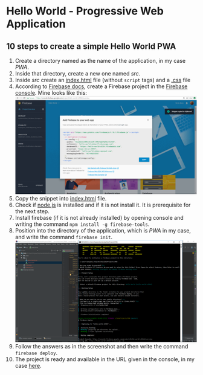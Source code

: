 # Hello World - Progressive Web Application

## 10 steps to create a simple Hello World PWA

1. Create a directory named as the name of the application, in my case *PWA*.
2. Inside that directory, create a new one named *src*.
3. Inside *src* create an [index.html](src/index.html) file (without `script` tags) and a [.css](src/hello-world.css) file
4. According to [Firebase docs](https://firebase.google.com/docs/web/setup), create a Firebase project in the [Firebase console](https://console.firebase.google.com/). Mine looks like this:
![prtsc1](prtscs/prtsc1.png)
5. Copy the snippet into [index.html](src/index.html) file.
6. Check if [node.js](https://nodejs.org/en/download/) is installed and if it is not install it. It is prerequisite for the next step.
7. Install firebase (if it is not already installed) by opening console and writing the command `npm install -g firebase-tools`.
8. Position into the directory of the application, which is *PWA* in my case, and write the command `firebase init`.
![prtsc2](prtscs/prtsc2.png)
9. Follow the answers as in the screenshot and then write the command `firebase deploy`.
10. The project is ready and available in the URL given in the console, in my case [here](https://hello-world-c0364.firebaseapp.com/).